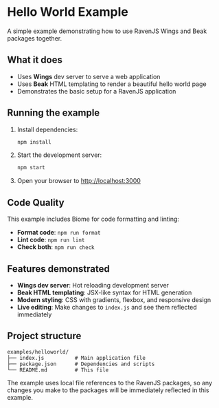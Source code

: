 # Hello World Example

A simple example demonstrating how to use RavenJS Wings and Beak packages together.

## What it does

- Uses **Wings** dev server to serve a web application
- Uses **Beak** HTML templating to render a beautiful hello world page
- Demonstrates the basic setup for a RavenJS application

## Running the example

1. Install dependencies:

   ```bash
   npm install
   ```

2. Start the development server:

   ```bash
   npm start
   ```

3. Open your browser to [http://localhost:3000](http://localhost:3000)

## Code Quality

This example includes Biome for code formatting and linting:

- **Format code**: `npm run format`
- **Lint code**: `npm run lint`
- **Check both**: `npm run check`

## Features demonstrated

- **Wings dev server**: Hot reloading development server
- **Beak HTML templating**: JSX-like syntax for HTML generation
- **Modern styling**: CSS with gradients, flexbox, and responsive design
- **Live editing**: Make changes to `index.js` and see them reflected immediately

## Project structure

```
examples/helloworld/
├── index.js          # Main application file
├── package.json      # Dependencies and scripts
└── README.md         # This file
```

The example uses local file references to the RavenJS packages, so any changes you make to the packages will be immediately reflected in this example.
